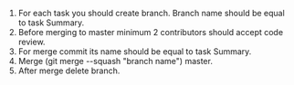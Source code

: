 1. For each task you should create branch. Branch name should be equal to task Summary.
2. Before merging to master minimum 2 contributors should accept code review.
3. For merge commit its name should be equal to task Summary.
4. Merge (git merge --squash "branch name") master.
5. After merge delete branch.

